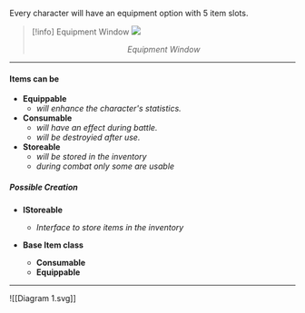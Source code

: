 Every character will have an equipment option with 5 item slots.

> [!info] Equipment Window
> ![](ff-equipment.png)
> <p style="text-align: center; "><i>Equipment Window</i></p>
> 

---

#### **Items can be**

- **Equippable**
	- *will enhance the character's statistics.*
- **Consumable**
	- *will have an effect during battle.*
	- *will be destroyied after use.*
- **Storeable**
	- *will be stored in the inventory*
	- *during combat only some are usable*

##### Possible Creation

- **IStoreable**
	- *Interface to store items in the inventory*

- **Base Item class**
	-  **Consumable**
	- **Equippable**

---

![[Diagram 1.svg]]